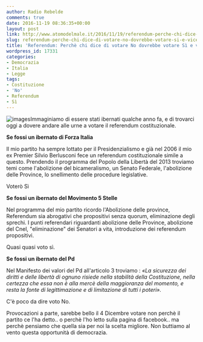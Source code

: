 ```yaml
---
author: Radio Rebelde
comments: true
date: 2016-11-19 08:36:35+00:00
layout: post
link: http://www.atomodelmale.it/2016/11/19/referendum-perche-chi-dice-di-votare-no-dovrebbe-votare-si-e-viceversa/
slug: referendum-perche-chi-dice-di-votare-no-dovrebbe-votare-si-e-viceversa
title: 'Referendum: Perchè chi dice di votare No dovrebbe votare Sì e viceversa'
wordpress_id: 17331
categories:
- Democrazia
- Italia
- Legge
tags:
- Costituzione
- 'No'
- Referendum
- Sì
---
```


![images](http://www.atomodelmale.it/wp-content/uploads/2016/11/images.jpg)Immaginiamo di essere stati ibernati qualche anno fa, e di trovarci oggi a dovere andare alle urne a votare il referendum costituzionale.

**Se fossi un ibernato di Forza Italia**

Il mio partito ha sempre lottato per il Presidenzialismo e già nel 2006 il mio ex Premier Silvio Berlusconi fece un referendum costituzionale simile a questo.
Prendendo il programma del Popolo della Libertà del 2013 troviamo temi come l'abolizione del bicameralismo, un Senato Federale, l'abolizione delle Province, lo snellimento delle procedure legislative.

Voterò Sì

**Se fossi un ibernato del Movimento 5 Stelle**

Nel programma del mio partito ricordo l'Abolizione delle province, Referendum sia abrogativi che propositivi senza quorum, eliminazione degli sprechi.
I punti referendari riguardanti abolizione delle Province, abolizione del Cnel, "eliminazione" dei Senatori a vita, introduzione dei referendum propositivi.

Quasi quasi voto sì.



**Se fossi un ibernato del Pd**

Nel Manifesto dei valori del Pd all'articolo 3 troviamo : _«La sicurezza dei diritti e delle libertà di ognuno risiede nella stabilità della Costituzione, nella certezza che essa non è alla mercè della maggioranza del momento, e resta la fonte di legittimazione e di limitazione di tutti i poteri»._

C'è poco da dire voto No.

Provocazioni a parte, sarebbe bello il 4 Dicembre votare non perchè il partito ce l'ha detto.. o perchè l'ho letto sulla pagina di facebook.. ma perchè pensiamo che quella sia per noi la scelta migliore. Non buttiamo al vento questa opportunità di democrazia.
